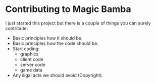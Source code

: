 # Contributing to Magic Bamba
I just started this project but there is a couple of things you can surely contribute:
- Basic principles how it should be.
- Basic principles how the code should be.
- Start coding:
	+ graphics
	+ client code
	+ server code
	+ game data
- Any iligal acts we should avoid (Copyright).